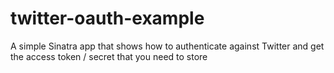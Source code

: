 twitter-oauth-example
=====================

A simple Sinatra app that shows how to authenticate against Twitter and get the access token / secret that you need to store